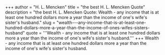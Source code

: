 +++
author = "H. L. Mencken"
title = "the best H. L. Mencken Quote"
description = "the best H. L. Mencken Quote: Wealth - any income that is at least one hundred dollars more a year than the income of one's wife's sister's husband."
slug = "wealth---any-income-that-is-at-least-one-hundred-dollars-more-a-year-than-the-income-of-ones-wifes-sisters-husband"
quote = '''Wealth - any income that is at least one hundred dollars more a year than the income of one's wife's sister's husband.'''
+++
Wealth - any income that is at least one hundred dollars more a year than the income of one's wife's sister's husband.
